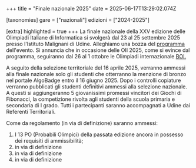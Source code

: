 +++
title = "Finale nazionale 2025"
date = 2025-06-17T13:29:02.074Z

[taxonomies]
gare = ["nazionali"]
edizioni = ["2024-2025"]

[extra]
highlighted = true
+++
La finale nazionale della XXV edizione delle Olimpiadi Italiane di Informatica
si svolgerà dal 23 al 25 settembre 2025 presso l'Istituto Malignani di Udine.
Alleghiamo una bozza del
[programma](/documents/Programma%2023-30%20settembre%20OII.pdf) dell'evento. Si
annuncia che in occasione delle OII 2025, come si evince dal programma,
seguiranno dal 26 al 1 ottobre le Olimpiadi internazionale
[BOI.](https://boi2025.anpc.it/)

A seguito della selezione territoriale del 16 aprile 2025, verranno ammessi alla
finale nazionale solo gli studenti che otterranno la menzione di bronzo nel
portale AlgoBadge entro il 16 giugno 2025.  Dopo i controlli copiature verranno
pubblicati gli studenti definitivi ammessi alla selezione nazionale. A questi si
aggiungeranno 5 giovanissimi promessi vincitori dei Giochi di Fibonacci, la
competizione rivolta agli studenti della scuola primaria e secondaria di I
grado. Tutti i partecipanti saranno accompagnati a Udine dai Referenti
Territoriali.

<!-- more -->

Come da regolamento (in via di definizione) saranno ammessi:

1. I 13 PO (Probabili Olimpici) della passata edizione ancora in possesso dei requisiti di ammissibilità;
2. in via di definizione
3. in via di definizione
4. in via di definizione

